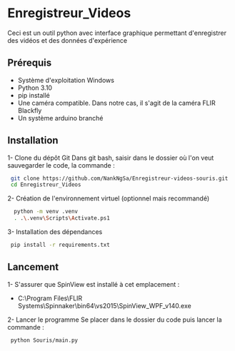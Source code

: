 # Enregistreur_Videos
Ceci est un outil python avec interface graphique permettant d'enregistrer des vidéos et des données d'expérience

## Prérequis
- Système d'exploitation Windows
- Python 3.10
- pip installé
- Une caméra compatible. Dans notre cas, il s'agit de la caméra FLIR Blackfly
- Un système arduino branché

## Installation
1- Clone du dépôt Git
Dans git bash, saisir dans le dossier où l'on veut sauvegarder le code, la commande :
``` bash
 git clone https://github.com/NankNgSa/Enregistreur-videos-souris.git
 cd Enregistreur_Videos
```
2- Création de l'environnement virtuel (optionnel mais recommandé)
``` bash
  python -m venv .venv
  . .\.venv\Scripts\Activate.ps1
```

3- Installation des dépendances
``` bash
 pip install -r requirements.txt
```

## Lancement
1- S'assurer que SpinView est installé à cet emplacement :
- C:\Program Files\FLIR Systems\Spinnaker\bin64\vs2015\SpinView_WPF_v140.exe

2- Lancer le programme
Se placer dans le dossier du code puis lancer la commande :
``` bash
 python Souris/main.py
```









